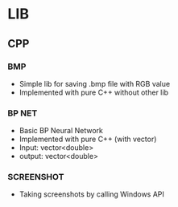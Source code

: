 # LIB
## CPP
### BMP
* Simple lib for saving .bmp file with RGB value
* Implemented with pure C++ without other lib
### BP NET
* Basic BP Neural Network
* Implemented with pure C++ (with vector)
* Input: vector\<double>
* output: vector\<double>
### SCREENSHOT
* Taking screenshots by calling Windows API
